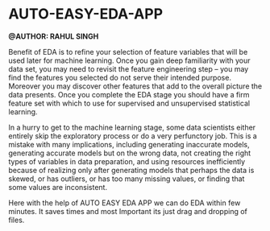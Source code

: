 # AUTO-EASY-EDA-APP
**@AUTHOR: RAHUL SINGH**

Benefit of EDA is to refine your selection of feature variables that will be used later for machine learning. Once you gain deep familiarity with your data set, you may need to revisit the feature engineering step – you may find the features you selected do not serve their intended purpose. Moreover you may discover other features that add to the overall picture the data presents. Once you complete the EDA stage you should have a firm feature set with which to use for supervised and unsupervised statistical learning.

In a hurry to get to the machine learning stage, some data scientists either entirely skip the exploratory process or do a very perfunctory job. This is a mistake with many implications, including generating inaccurate models, generating accurate models but on the wrong data, not creating the right types of variables in data preparation, and using resources inefficiently because of realizing only after generating models that perhaps the data is skewed, or has outliers, or has too many missing values, or finding that some values are inconsistent.

Here with the help of AUTO EASY EDA APP we can do EDA within few minutes. It saves times and most Important its just drag and dropping of files.

